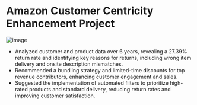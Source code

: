 # Amazon Customer Centricity Enhancement Project
![image](https://github.com/SreejithRamakrishnan/Amazon-Customer-Centricity-Enhancement/assets/160201399/254289ce-a8cb-44d5-b667-5a2b7ab73ec3)

- Analyzed customer and product data over 6 years, revealing a 27.39% return rate and identifying key reasons for returns, including wrong item delivery and onsite description mismatches.
- Recommended a bundling strategy and limited-time discounts for top revenue contributors, enhancing customer engagement and sales.
- Suggested the implementation of automated filters to prioritize high-rated products and standard delivery, reducing return rates and improving customer satisfaction.

